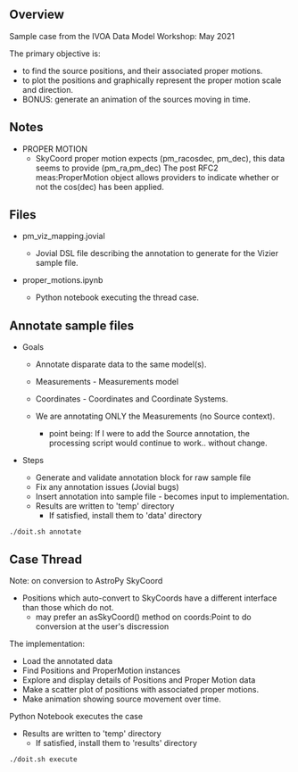 ## Overview
Sample case from the IVOA Data Model Workshop: May 2021

The primary objective is:
* to find the source positions, and their associated proper motions.
* to plot the positions and graphically represent the proper motion scale and direction.
* BONUS: generate an animation of the sources moving in time.

## Notes
* PROPER MOTION
    * SkyCoord proper motion expects (pm_racosdec, pm_dec), this data seems to provide (pm_ra,pm_dec)
      The post RFC2 meas:ProperMotion object allows providers to indicate whether or not the cos(dec) has been applied.

## Files
* pm_viz_mapping.jovial
    * Jovial DSL file describing the annotation to generate for the Vizier sample file.

* proper_motions.ipynb
    * Python notebook executing the thread case.


## Annotate sample files
* Goals
    * Annotate disparate data to the same model(s).
	* Measurements - Measurements model
	* Coordinates - Coordinates and Coordinate Systems.

    * We are annotating ONLY the Measurements (no Source context).
        * point being: If I were to add the Source annotation, the processing script would continue to work.. without change.

* Steps
    * Generate and validate annotation block for raw sample file
    * Fix any annotation issues (Jovial bugs)
    * Insert annotation into sample file - becomes input to implementation.
    * Results are written to 'temp' directory
        * If satisfied, install them to 'data' directory
    
```
./doit.sh annotate
```

## Case Thread

Note: on conversion to AstroPy SkyCoord
* Positions which auto-convert to SkyCoords have a different interface than those which do not.
    * may prefer an asSkyCoord() method on coords:Point to do conversion at the user's discression

The implementation:
* Load the annotated data
* Find Positions and ProperMotion instances
* Explore and display details of Positions and Proper Motion data
* Make a scatter plot of positions with associated proper motions.
* Make animation showing source movement over time.
    
Python Notebook executes the case
* Results are written to 'temp' directory
    * If satisfied, install them to 'results' directory

```
./doit.sh execute
```
